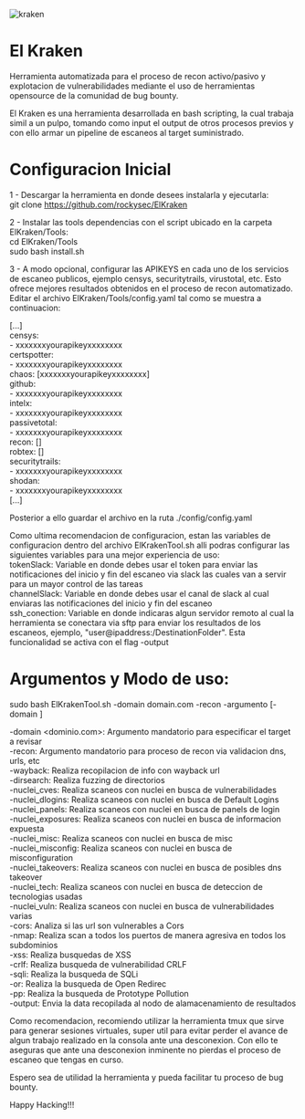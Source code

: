 ![kraken](https://github.com/rockysec/Deploy_ElKraken/assets/48323046/720a236e-6681-4caa-a33c-0d0782ee7c0b)

# El Kraken
Herramienta automatizada para el proceso de recon activo/pasivo y explotacion de vulnerabilidades mediante el uso de herramientas opensource de la comunidad de bug bounty.

El Kraken es una herramienta desarrollada en bash scripting, la cual trabaja simil a un pulpo, tomando como input el output de otros procesos previos y con ello armar un pipeline de escaneos al target suministrado.

# Configuracion Inicial
1 - Descargar la herramienta en donde desees instalarla y ejecutarla:  
git clone https://github.com/rockysec/ElKraken

2 - Instalar las tools dependencias con el script ubicado en la carpeta ElKraken/Tools:  
cd ElKraken/Tools  
sudo bash install.sh  

3 - A modo opcional, configurar las APIKEYS en cada uno de los servicios de escaneo publicos, ejemplo censys, securitytrails, virustotal, etc. Esto ofrece mejores resultados obtenidos en el proceso de recon automatizado.  
Editar el archivo ElKraken/Tools/config.yaml tal como se muestra a continuacion:  

[...]  
censys:  
    - xxxxxxxyourapikeyxxxxxxxx  
certspotter:  
    - xxxxxxxyourapikeyxxxxxxxx  
chaos: [xxxxxxxyourapikeyxxxxxxxx]  
github:  
    - xxxxxxxyourapikeyxxxxxxxx  
intelx:  
    - xxxxxxxyourapikeyxxxxxxxx  
passivetotal:  
    - xxxxxxxyourapikeyxxxxxxxx  
recon: []  
robtex: []  
securitytrails:  
    - xxxxxxxyourapikeyxxxxxxxx  
shodan:  
    - xxxxxxxyourapikeyxxxxxxxx  
[...]  

Posterior a ello guardar el archivo en la ruta ./config/config.yaml  

Como ultima recomendacion de configuracion, estan las variables de configuracion dentro del archivo ElKrakenTool.sh alli podras configurar las siguientes variables para una mejor experiencia de uso:  
tokenSlack: Variable en donde debes usar el token para enviar las notificaciones del inicio y fin del escaneo via slack las cuales van a servir para un mayor control de las tareas  
channelSlack: Variable en donde debes usar el canal de slack al cual enviaras las notificaciones del inicio y fin del escaneo  
ssh_conection: Variable en donde indicaras algun servidor remoto al cual la herramienta se conectara via sftp para enviar los resultados de los escaneos, ejemplo, "user@ipaddress:/DestinationFolder". Esta funcionalidad se activa con el flag -output  

# Argumentos y Modo de uso:
sudo bash ElKrakenTool.sh -domain domain.com -recon -argumento [-domain ]  

-domain <dominio.com>: Argumento mandatorio para especificar el target a revisar  
-recon: Argumento mandatorio para proceso de recon via validacion dns, urls, etc  
-wayback: Realiza recopilacion de info con wayback url  
-dirsearch: Realiza fuzzing de directorios  
-nuclei_cves: Realiza scaneos con nuclei en busca de vulnerabilidades  
-nuclei_dlogins: Realiza scaneos con nuclei en busca de Default Logins  
-nuclei_panels: Realiza scaneos con nuclei en busca de panels de login  
-nuclei_exposures: Realiza scaneos con nuclei en busca de informacion expuesta  
-nuclei_misc: Realiza scaneos con nuclei en busca de misc  
-nuclei_misconfig: Realiza scaneos con nuclei en busca de misconfiguration  
-nuclei_takeovers: Realiza scaneos con nuclei en busca de posibles dns takeover  
-nuclei_tech: Realiza scaneos con nuclei en busca de deteccion de tecnologias usadas  
-nuclei_vuln: Realiza scaneos con nuclei en busca de vulnerabilidades varias  
-cors: Analiza si las url son vulnerables a Cors  
-nmap: Realiza scan a todos los puertos de manera agresiva en todos los subdominios  
-xss: Realiza busquedas de XSS  
-crlf: Realiza busqueda de vulnerabilidad CRLF  
-sqli: Realiza la busqueda de SQLi  
-or: Realiza la busqueda de Open Redirec   
-pp: Realiza la busqueda de Prototype Pollution  
-output: Envia la data recopilada al nodo de alamacenamiento de resultados  

Como recomendacion, recomiendo utilizar la herramienta tmux que sirve para generar sesiones virtuales, super util para evitar perder el avance de algun trabajo realizado en la consola ante una desconexion. Con ello te aseguras que ante una desconexion inminente no pierdas el proceso de escaneo que tengas en curso.  

Espero sea de utilidad la herramienta y pueda facilitar tu proceso de bug bounty.

Happy Hacking!!!
